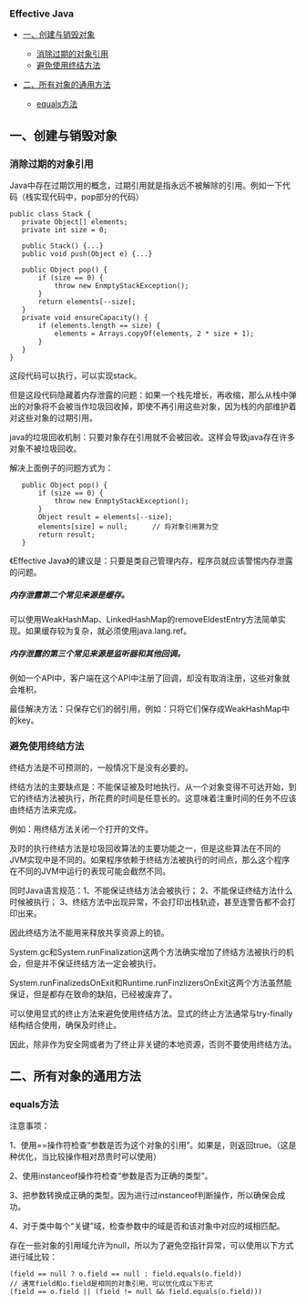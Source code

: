 ### Effective Java
   * [一、创建与销毁对象](#一创建与销毁对象)
       * [消除过期的对象引用](#消除过期的对象引用)
       * [避免使用终结方法](#避免使用终结方法)  

* [二、所有对象的通用方法](#二所有对象的通用方法)
  * [equals方法](#equals方法)

## 一、创建与销毁对象

### 消除过期的对象引用

Java中存在过期饮用的概念，过期引用就是指永远不被解除的引用。例如一下代码（栈实现代码中，pop部分的代码）
```
public class Stack {
   private Object[] elements;
   private int size = 0;
   
   public Stack() {...}
   public void push(Object e) {...}
   
   public Object pop() {
       if (size == 0) {
           throw new EnmptyStackException();
       }
       return elements[--size];
   }
   private void ensureCapacity() {
       if (elements.length == size) {
           elements = Arrays.copyOf(elements, 2 * size + 1);
       }
   }
}
```
这段代码可以执行，可以实现stack。   

但是这段代码隐藏着内存泄露的问题：如果一个栈先增长，再收缩，那么从栈中弹出的对象将不会被当作垃圾回收掉，即使不再引用这些对象，因为栈的内部维护着对这些对象的过期引用。   

java的垃圾回收机制：只要对象存在引用就不会被回收。这样会导致java存在许多对象不被垃圾回收。

解决上面例子的问题方式为：

```
   public Object pop() {
       if (size == 0) {
           throw new EnmptyStackException();
       }
       Object result = elements[--size];
       elements[size] = null;      // 将对象引用置为空
       return result;
   }
```

《Effective Java》的建议是：只要是类自己管理内存，程序员就应该警惕内存泄露的问题。

##### 内存泄露第二个常见来源是缓存。

可以使用WeakHashMap、LinkedHashMap的removeEldestEntry方法简单实现。如果缓存较为复杂，就必须使用java.lang.ref。

##### 内存泄露的第三个常见来源是监听器和其他回调。

例如一个API中，客户端在这个API中注册了回调，却没有取消注册，这些对象就会堆积。

最佳解决方法：只保存它们的弱引用，例如：只将它们保存成WeakHashMap中的key。

### 避免使用终结方法

终结方法是不可预测的，一般情况下是没有必要的。

终结方法的主要缺点是：不能保证被及时地执行。从一个对象变得不可达开始，到它的终结方法被执行，所花费的时间是任意长的。这意味着注重时间的任务不应该由终结方法来完成。

例如：用终结方法关闭一个打开的文件。

及时的执行终结方法是垃圾回收算法的主要功能之一，但是这些算法在不同的JVM实现中是不同的。如果程序依赖于终结方法被执行的时间点，那么这个程序在不同的JVM中运行的表现可能会截然不同。

同时Java语言规范：1、不能保证终结方法会被执行； 2、不能保证终结方法什么时候被执行； 3、终结方法中出现异常，不会打印出栈轨迹，甚至连警告都不会打印出来。

因此终结方法不能用来释放共享资源上的锁。

System.gc和System.runFinalization这两个方法确实增加了终结方法被执行的机会，但是并不保证终结方法一定会被执行。

System.runFinalizedsOnExit和Runtime.runFinzlizersOnExit这两个方法虽然能保证，但是都存在致命的缺陷，已经被废弃了。

可以使用显式的终止方法来避免使用终结方法。显式的终止方法通常与try-finally结构结合使用，确保及时终止。

因此，除非作为安全网或者为了终止非关键的本地资源，否则不要使用终结方法。

## 二、所有对象的通用方法

### equals方法

注意事项：  

1、使用==操作符检查“参数是否为这个对象的引用”。如果是，则返回true。（这是种优化，当比较操作相对昂贵时可以使用）  

2、使用instanceof操作符检查“参数是否为正确的类型”。  

3、把参数转换成正确的类型。因为进行过instanceof判断操作，所以确保会成功。  

4、对于类中每个“关键”域，检查参数中的域是否和该对象中对应的域相匹配。  

存在一些对象的引用域允许为null，所以为了避免空指针异常，可以使用以下方式进行域比较：

```
(field == null ? o.field == null : field.equals(o.field))
// 通常field和o.field是相同的对象引用，可以优化成以下形式
(field == o.field || (field != null && field.equals(o.field)))
```

